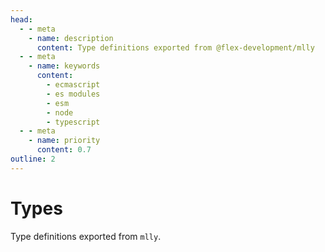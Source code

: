 ```yaml
---
head:
  - - meta
    - name: description
      content: Type definitions exported from @flex-development/mlly
  - - meta
    - name: keywords
      content:
        - ecmascript
        - es modules
        - esm
        - node
        - typescript
  - - meta
    - name: priority
      content: 0.7
outline: 2
---
```


# Types

Type definitions exported from `mlly`.

<script setup lang='ts'>
import { useData } from 'vitepress'
import type ThemeConfig from '../.vitepress/theme/config'
import type Documentation from '../.vitepress/theme/documentation'

const { site } = useData<ThemeConfig>()
const { documentation } = site.value.themeConfig

/**
 * Documentation objects.
 *
 * @const {Documentation[]} docs
 */
const docs: Documentation[] = documentation.filter(doc => {
  return /src\/types\/[\w-]+\.ts$/.test(doc.file)
})
</script>

<Doc v-for='doc in docs' :doc='doc.doc' :key='doc.file' />
